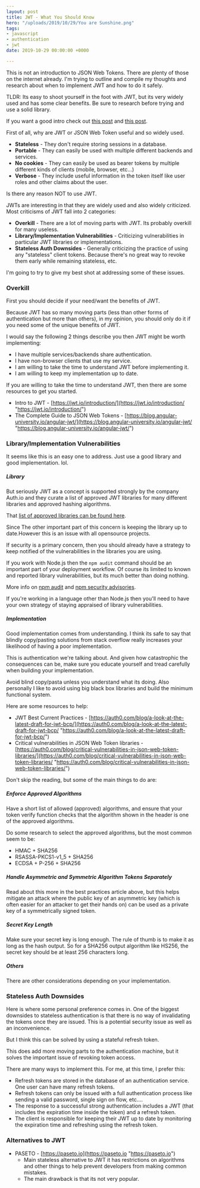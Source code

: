 ```yaml
---
layout: post
title: JWT - What You Should Know
hero: "/uploads/2019/10/29/You are Sunshine.png"
tags:
- javascript
- authentication
- jwt
date: 2019-10-29 00:00:00 +0000

---
```

This is not an introduction to JSON Web Tokens. There are plenty of those on the internet already. I'm trying to outline and compile my thoughts and research about when to implement JWT and how to do it safely.

TLDR: Its easy to shoot yourself in the foot with JWT, but its very widely used and has some clear benefits. Be sure to research before trying and use a solid library.

If you want a good intro check out [this post](https://jwt.io/introduction/ "https://jwt.io/introduction/") and [this post](https://blog.angular-university.io/angular-jwt/ "https://blog.angular-university.io/angular-jwt/").

First of all, why are JWT or JSON Web Token useful and so widely used.

* **Stateless** - They don't require storing sessions in a database.
* **Portable** - They can easily be used with multiple different backends and services.
* **No cookies** - They can easily be used as bearer tokens by multiple different kinds of clients (mobile, browser, etc...)
* **Verbose** - They include useful information in the token itself like user roles and other claims about the user.

Is there any reason NOT to use JWT.

JWTs are interesting in that they are widely used and also widely criticized. Most criticisms of JWT fall into 2 categories:

* **Overkill** - There are a lot of moving parts with JWT. Its probably overkill for many useless.
* **Library/Implementation Vulnerabilities** - Criticizing vulnerabilities in particular JWT libraries or implementations.
* **Stateless Auth Downsides** - Generally criticizing the practice of using any "stateless" client tokens. Because there's no great way to revoke them early while remaining stateless, etc.

I'm going to try to give my best shot at addressing some of these issues.

### Overkill

First you should decide if your need/want the benefits of JWT.

Because JWT has so many moving parts (less than other forms of authentication but more than others), in my opinion, you should only do it if you need some of the unique benefits of JWT.

I would say the following 2 things describe you then JWT might be worth implementing:

* I have multiple services/backends share authentication.
* I have non-browser clients that use my service.
* I am willing to take the time to understand JWT before implementing it.
* I am willing to keep my implementation up to date.

If you are willing to take the time to understand JWT, then there are some resources to get you started.

* Intro to JWT - [https://jwt.io/introduction/](https://jwt.io/introduction/ "https://jwt.io/introduction/")
* The Complete Guide to JSON Web Tokens - [https://blog.angular-university.io/angular-jwt/](https://blog.angular-university.io/angular-jwt/ "https://blog.angular-university.io/angular-jwt/")

### Library/Implementation Vulnerabilities

It seems like this is an easy one to address. Just use a good library and good implementation. lol.

##### Library

But seriously JWT as a concept is supported strongly by the company Auth.io and they curate a list of approved JWT libraries for many different libraries and approved hashing algorithms.

That [list of approved libraries can be found here](https://jwt.io/#libraries "https://jwt.io/#libraries").

Since The other important part of this concern is keeping the library up to date.However this is an issue with all opensource projects.

If security is a primary concern, then you should already have a strategy to keep notified of the vulnerabilities in the libraries you are using.

If you work with Node.js then the `npm audit` command should be an important part of your deployment workflow. Of course its limited to known and reported library vulnerabilities, but its much better than doing nothing.

More info on [npm audit](https://blog.npmjs.org/post/173719309445/npm-audit-identify-and-fix-insecure "https://blog.npmjs.org/post/173719309445/npm-audit-identify-and-fix-insecure") and [npm security advisories]().

If you're working in a language other than Node.js then you'll need to have your own strategy of staying appraised of library vulnerabilities.

##### Implementation

Good implementation comes from understanding. I think its safe to say that blindly copy/pasting solutions from stack overflow really increases your likelihood of having a poor implementation.

This is authentication we're talking about. And given how catastrophic the consequences can be, make sure you educate yourself and tread carefully when building your implementation.

Avoid blind copy/pasta unless you understand what its doing. Also personally I like to avoid using big black box libraries and build the minimum functional system.

Here are some resources to help:

* JWT Best Current Practices - [https://auth0.com/blog/a-look-at-the-latest-draft-for-jwt-bcp/](https://auth0.com/blog/a-look-at-the-latest-draft-for-jwt-bcp/ "https://auth0.com/blog/a-look-at-the-latest-draft-for-jwt-bcp/")
* Critical vulnerabilities in JSON Web Token libraries - [https://auth0.com/blog/critical-vulnerabilities-in-json-web-token-libraries/](https://auth0.com/blog/critical-vulnerabilities-in-json-web-token-libraries/ "https://auth0.com/blog/critical-vulnerabilities-in-json-web-token-libraries/")

Don't skip the reading, but some of the main things to do are:

##### Enforce Approved Algorithms

Have a short list of allowed (approved) algorithms, and ensure that your token verify function checks that the algorithm shown in the header is one of the approved algorithms.

Do some research to select the approved algorithms, but the most common seem to be:

* HMAC + SHA256
* RSASSA-PKCS1-v1_5 + SHA256
* ECDSA + P-256 + SHA256

##### Handle Asymmetric and Symmetric Algorithm Tokens Separately

Read about this more in the best practices article above, but this helps mitigate an attack where the public key of an asymmetric key (which is often easier for an attacker to get their hands on) can be used as a private key of a symmetrically signed token.

##### Secret Key Length

Make sure your secret key is long enough. The rule of thumb is to make it as long as the hash output. So for a SHA256 output algorithm like HS256, the secret key should be at least 256 characters long.

##### Others

There are other considerations depending on your implementation.

### Stateless Auth Downsides

Here is where some personal preference comes in. One of the biggest downsides to stateless authentication is that there is no way of invalidating the tokens once they are issued. This is a potential security issue as well as an inconvenience.

But I think this can be solved by using a stateful refresh token.

This does add more moving parts to the authentication machine, but it solves the important issue of revoking token access.

There are many ways to implement this. For me, at this time, I prefer this:

* Refresh tokens are stored in the database of an authentication service. One user can have many refresh tokens.
* Refresh tokens can only be issued with a full authentication process like sending a valid password, single sign on flow, etc....
* The response to a successful strong authentication includes a JWT (that includes the expiration time inside the token) and a refresh token.
* The client is responsible for keeping their JWT up to date by monitoring the expiration time and refreshing using the refresh token.

### Alternatives to JWT

* PASETO - [https://paseto.io](https://paseto.io "https://paseto.io")
  * Main stateless alternative to JWT it has restrictions on algorithms and other things to help prevent developers from making common mistakes.
  * The main drawback is that its not very popular.